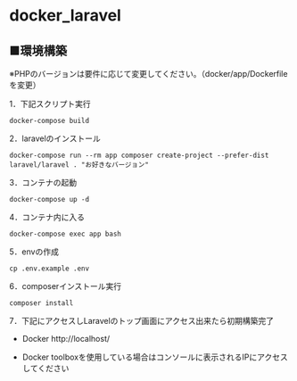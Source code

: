 # docker_laravel

## ■環境構築
※PHPのバージョンは要件に応じて変更してください。（docker/app/Dockerfile を変更）

1．下記スクリプト実行
```angular2html
docker-compose build
```
2．laravelのインストール
```
docker-compose run --rm app composer create-project --prefer-dist laravel/laravel . "お好きなバージョン"
```
3．コンテナの起動
```
docker-compose up -d
```
4．コンテナ内に入る
```
docker-compose exec app bash
```
5．envの作成
```
cp .env.example .env
```
6．composerインストール実行
```
composer install
```
7．下記にアクセスしLaravelのトップ画面にアクセス出来たら初期構築完了
* Docker
  http://localhost/

* Docker toolboxを使用している場合はコンソールに表示されるIPにアクセスしてください